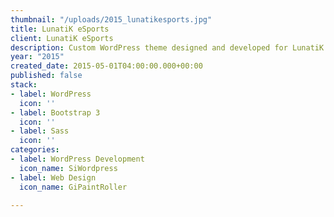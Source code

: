 ```yaml
---
thumbnail: "/uploads/2015_lunatikesports.jpg"
title: LunatiK eSports
client: LunatiK eSports
description: Custom WordPress theme designed and developed for LunatiK eSports
year: "2015"
created_date: 2015-05-01T04:00:00.000+00:00
published: false
stack:
- label: WordPress
  icon: ''
- label: Bootstrap 3
  icon: ''
- label: Sass
  icon: ''
categories:
- label: WordPress Development
  icon_name: SiWordpress
- label: Web Design
  icon_name: GiPaintRoller

---
```

